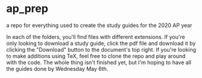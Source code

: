 # ap_prep
a repo for everything used to create the study guides for the 2020 AP year

In each of the folders, you'll find files with different extensions.
If you're only looking to download a study guide, click the pdf file and download it by clicking the "Download" button to the document's top right.
If you're looking to make additions using TeX, feel free to clone the repo and play around with the code.
The whole thing isn't finished yet, but I'm hoping to have all the guides done by Wednesday May 6th.

